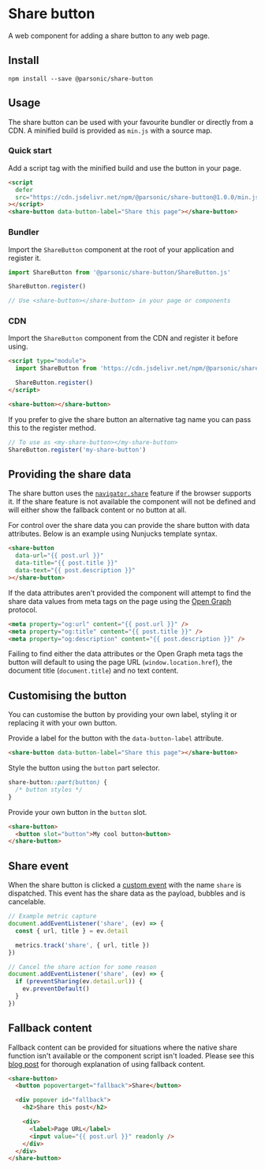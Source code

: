 # Share button

A web component for adding a share button to any web page.

## Install

```shell
npm install --save @parsonic/share-button
```

## Usage

The share button can be used with your favourite bundler or directly
from a CDN. A minified build is provided as `min.js` with a source map.

### Quick start

Add a script tag with the minified build and use the button in your page.

```html
<script
  defer
  src="https://cdn.jsdelivr.net/npm/@parsonic/share-button@1.0.0/min.js"
></script>
<share-button data-button-label="Share this page"></share-button>
```

### Bundler

Import the `ShareButton` component at the root of your application
and register it.

```js
import ShareButton from '@parsonic/share-button/ShareButton.js'

ShareButton.register()

// Use <share-button></share-button> in your page or components
```

### CDN

Import the `ShareButton` component from the CDN and register it before using.

```html
<script type="module">
  import ShareButton from 'https://cdn.jsdelivr.net/npm/@parsonic/share-button@1.0.0/ShareButton.js'

  ShareButton.register()
</script>

<share-button></share-button>
```

If you prefer to give the share button an alternative tag name you can
pass this to the register method.

```js
// To use as <my-share-button></my-share-button>
ShareButton.register('my-share-button')
```

## Providing the share data

The share button uses the [`navigator.share`][share] feature if the browser
supports it. If the share feature is not available the component will not be
defined and will either show the fallback content or no button at all.

For control over the share data you can provide the share button with data
attributes. Below is an example using Nunjucks template syntax.

```html
<share-button
  data-url="{{ post.url }}"
  data-title="{{ post.title }}"
  data-text="{{ post.description }}"
></share-button>
```

If the data attributes aren't provided the component will attempt to find
the share data values from meta tags on the page using the
[Open Graph][open-graph] protocol.

```html
<meta property="og:url" content="{{ post.url }}" />
<meta property="og:title" content="{{ post.title }}" />
<meta property="og:description" content="{{ post.description }}" />
```

Failing to find either the data attributes or the Open Graph meta tags the
button will default to using the page URL (`window.location.href`), the
document title (`document.title`) and no text content.

## Customising the button

You can customise the button by providing your own label, styling it or
replacing it with your own button.

Provide a label for the button with the `data-button-label` attribute.

```html
<share-button data-button-label="Share this page"></share-button>
```

Style the button using the `button` part selector.

```css
share-button::part(button) {
  /* button styles */
}
```

Provide your own button in the `button` slot.

```html
<share-button>
  <button slot="button">My cool button<button>
</share-button>
```

## Share event

When the share button is clicked a [custom event][custom-event] with the
name `share` is dispatched. This event has the share data as the payload,
bubbles and is cancelable.

```js
// Example metric capture
document.addEventListener('share', (ev) => {
  const { url, title } = ev.detail

  metrics.track('share', { url, title })
})

// Cancel the share action for some reason
document.addEventListener('share', (ev) => {
  if (preventSharing(ev.detail.url)) {
    ev.preventDefault()
  }
})
```

## Fallback content

Fallback content can be provided for situations where the native share
function isn't available or the component script isn't loaded. Please see
this [blog post][blog-post] for thorough explanation of using fallback
content.

```html
<share-button>
  <button popovertarget="fallback">Share</button>

  <div popover id="fallback">
    <h2>Share this post</h2>

    <div>
      <label>Page URL</label>
      <input value="{{ post.url }}" readonly />
    </div>
  </div>
</share-button>
```

[share]: https://developer.mozilla.org/en-US/docs/Web/API/Navigator/share
[open-graph]: https://ogp.me/
[custom-event]: https://developer.mozilla.org/en-US/docs/Web/API/CustomEvent
[dist]: https://cdn.jsdelivr.net/npm/@parsonic/share-button@0.2.0/dist/
[blog-post]: https://philparsons.co.uk/blog/dont-fouc-up-your-web-components/
